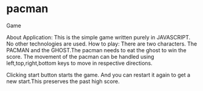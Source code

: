# pacman

Game

About Application:
  This is the simple game written purely in JAVASCRIPT.
  No other technologies are used.
How to play:
  There are two characters.
  The PACMAN and the GHOST.The pacman needs to eat the ghost to win the score.
  The movement of the pacman can be handled using left,top,right,bottom keys to move in respective directions.

  Clicking start button starts the game.
  And you can restart it again to get a new start.This preserves the past high score.
